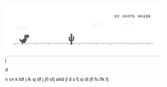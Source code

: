 ![image](https://github.com/sudimuk2017/qwaszx/blob/main/dino.gif)
j

d

n     cn    k   ldf    j    lk    sj    df   j    jfl     sfj     skld     jl     d  s    fj     sj    dl     jfl    fs     lfk    fj

